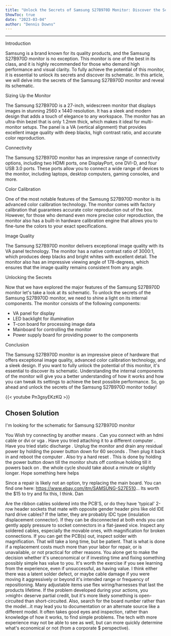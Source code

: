 ```yaml
---
title: "Unlock the Secrets of Samsung S27B970D Monitor: Discover the Schematic Now!"
ShowToc: true 
date: "2023-03-04"
author: "Dennis Downs"
---
```

*****
Introduction

Samsung is a brand known for its quality products, and the Samsung S27B970D monitor is no exception. This monitor is one of the best in its class, and it is highly recommended for those who demand high performance and visual clarity. To fully achieve the potential of this monitor, it is essential to unlock its secrets and discover its schematic. In this article, we will delve into the secrets of the Samsung S27B970D monitor and reveal its schematic.

Sizing Up the Monitor

The Samsung S27B970D is a 27-inch, widescreen monitor that displays images in stunning 2560 x 1440 resolution. It has a sleek and modern design that adds a touch of elegance to any workspace. The monitor has an ultra-thin bezel that is only 1.2mm thick, which makes it ideal for multi-monitor setups. The panel is a VA (vertical alignment) that provides excellent image quality with deep blacks, high contrast ratio, and accurate color reproduction.

Connectivity

The Samsung S27B970D monitor has an impressive range of connectivity options, including two HDMI ports, one DisplayPort, one DVI-D, and four USB 3.0 ports. These ports allow you to connect a wide range of devices to the monitor, including laptops, desktop computers, gaming consoles, and more.

Color Calibration

One of the most notable features of the Samsung S27B970D monitor is its advanced color calibration technology. The monitor comes with factory calibration that guarantees accurate color reproduction out of the box. However, for those who demand even more precise color reproduction, the monitor also has a built-in hardware calibration engine that allows you to fine-tune the colors to your exact specifications.

Image Quality

The Samsung S27B970D monitor delivers exceptional image quality with its VA panel technology. The monitor has a native contrast ratio of 3000:1, which produces deep blacks and bright whites with excellent detail. The monitor also has an impressive viewing angle of 178-degrees, which ensures that the image quality remains consistent from any angle.

Unlocking the Secrets

Now that we have explored the major features of the Samsung S27B970D monitor let's take a look at its schematic. To unlock the secrets of the Samsung S27B970D monitor, we need to shine a light on its internal components. The monitor consists of the following components:

- VA panel for display
- LED backlight for illumination
- T-con board for processing image data
- Mainboard for controlling the monitor
- Power supply board for providing power to the components

Conclusion

The Samsung S27B970D monitor is an impressive piece of hardware that offers exceptional image quality, advanced color calibration technology, and a sleek design. If you want to fully unlock the potential of this monitor, it's essential to discover its schematic. Understanding the internal components of the monitor will give you a better understanding of how it works and how you can tweak its settings to achieve the best possible performance. So, go ahead and unlock the secrets of the Samsung S27B970D monitor today!

{{< youtube Pn3gsyEKzKQ >}} 



## Chosen Solution
 I'm looking for the schematic for Samsung S27B970D monitor

 You Wish try connecting by another means . Can you connect with an hdmi cable or dvi  or vga . Have you tried attaching it to a different computer . Have you tried static discharge . Unplug the monitor and drain any residual power by holding the power button down for 60 seconds . Then plug it back in and reboot the computer . Also try a hard reset . This is done by holding the power button down till the monitor shuts off continue holding till it powers back on . the whole cycle should take about a minute or slightly longer. Hope something here helps

 Since a repair is likely not an option, try replacing  the main board.  You can find one here:
https://www.ebay.com/itm/SAMSUNG-S27E510...
Its worth the $15 to try and fix this, I think.
Dan

 Are the ribbon cables soldered into the PCB'S, or do they have 'typical' 2-row header sockets that mate with opposite gender header pins like old IDE hard drive cables? If the latter, they are probably IDC type (insulation displacement connector). If they can be disconnected at both ends you can gently apply pressure to socket connectors in a flat-jawed vice.
Inspect any soldered cables, especially the movable ones, with magnification for broken connections.
If you can get the PCB(s) out, inspect solder with magnification. That will take a long time, but be patient. That is what is done if a replacement costs much more than your labor for repair, or is unavailable, or not practical for other reasons. You alone get to make the decision whether it's uneconomical or if investing time and fixing something possibly simple has value to you. It's worth the exercise if you see learning from the experience, even if unsuccessful, as having value.
I think either there was a latent solder defect, or maybe cable damage if you were moving it aggressively or beyond it's intended range or frequency of repositioning. Many adjustable items use flex wiring/harnesses that last the products lifetime.
If the problem developed during your actions, you >might< deserve partial credit, but it's more likely something is open-circuited than short-circuited.
Also, search for the board number rather than the model…it may lead you to documentation or an alternate source like a different model.
It often takes good eyes and inspection, rather than knowledge of how it works, to find simple problems. The tech with more experience may not be able to see as well, but can more quickly determine what's economical or not (from a corporate $ perspective).




